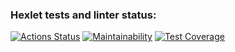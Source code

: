 ### Hexlet tests and linter status:
[![Actions Status](https://github.com/Miroslava5/python-project-49/workflows/hexlet-check/badge.svg)](https://github.com/Miroslava5/python-project-49/actions)
[![Maintainability](https://api.codeclimate.com/v1/badges/4a6eb252d1c2848af8bb/maintainability)](https://codeclimate.com/github/Miroslava5/python-project-49/maintainability)
[![Test Coverage](https://api.codeclimate.com/v1/badges/4a6eb252d1c2848af8bb/test_coverage)](https://codeclimate.com/github/Miroslava5/python-project-49/test_coverage)
